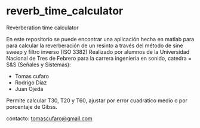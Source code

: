 # reverb_time_calculator
Reverberation time calculator

En este repositorio se puede encontrar una aplicación hecha en matlab para para calcular la reverberación de un resinto a través del método de sine sweep y filtro inverso (ISO 3382)
Realizado por alumnos de la Universidad Nacional de Tres de Febrero para la carrera ingenieria en sonido, catedra = S&S (Señales y Sistemas):
- Tomas cufaro 
- Rodrigo Díaz
- Juan Ojeda

Permite calcular T30, T20 y T60, ajustar por error cuadrático medio o por porcentaje de Gibss. 

contacto:
tomascufaro@gmail.com
